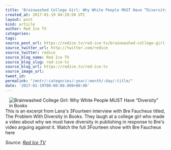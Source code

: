 ```yaml
---
title: 'Brainwashed College Girl: Why White People MUST Have “Diversity” in Books'
created_at: 2017-01-19 04:29:50 UTC
layout: post
kind: article
author: Red Ice TV
categories: 
tags: 
source_post_url: https://redice.tv/red-ice-tv/brainwashed-college-girl-why-white-people-must-have-diversity-in-books
source_twitter_url: http://twitter.com/redice
source_twitter: redice
source_blog_name: Red Ice TV
source_blog_slug: red-ice-tv
source_blog_url: https://redice.tv/red-ice-tv
source_image_url: 
tweet_id: 
permalink: "/mntr/:categories/:year/:month/:day/:title/"
date: '2017-01-19T00:00:00.000+00:00'
---
```

<img align="left" hspace="12" alt="Brainwashed College Girl: Why White People MUST Have &ldquo;Diversity&rdquo; in Books" src="https://rdice.net/a/c/t/17/RITV-Forced-Diversity-in-Publishing.9cd7b47f.jpg"> This is an excerpt from Lana's 3Fourteen interview with Bre Faucheux titled, The Problem With Diversity in Books. They laugh at a college girl who made a video about why we must have diversity in publishing in response to Bre's video arguing against it.
Watch the full 3Fourteen show with Bre Faucheux here<div class="">
    <i>Source: <a href="https://redice.tv/red-ice-tv">Red Ice TV</a></i>
</div>
